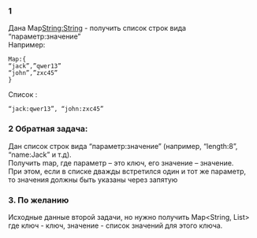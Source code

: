 ### 1
Дана Map<String:String> - получить список строк вида “параметр:значение”  
Например:  
```
Map:{  
“jack”,”qwer13”  
“john”,”zxc45”  
}
```
Список :  
```
“jack:qwer13”, “john:zxc45”  
```

### 2 Обратная задача:   
Дан список строк вида “параметр:значение” (например, “length:8”, “name:Jack”  и т.д).   
Получить  map, где параметр – это ключ, его значение – значение.  
При этом, если в списке дважды встретился один и тот же параметр,  
то значения должны быть указаны через запятую 

### 3. По желанию
   Исходные данные второй задачи, но нужно получить Map<String, List<String>>  
   где ключ - ключ, значение - список значений для этого ключа.
